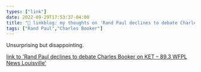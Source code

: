 ```yaml
---
types: ["link"]
date: 2022-09-29T17:53:37-04:00
title: "🔗 linkblog: my thoughts on 'Rand Paul declines to debate Charles Booker on KET – 89.3 WFPL News Louisville'"
tags: ["Rand Paul","Charles Booker"]
---
```

Unsurprising but disappointing.
 

[link to 'Rand Paul declines to debate Charles Booker on KET – 89.3 WFPL News Louisville'](https://wfpl.org/rand-paul-declines-to-debate-charles-booker-on-ket/)
